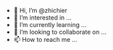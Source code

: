 - 👋 Hi, I’m @zhichier
- 👀 I’m interested in ...
- 🌱 I’m currently learning ...
- 💞️ I’m looking to collaborate on ...
- 📫 How to reach me ...

<!---
zhichier/zhichier is a ✨ special ✨ repository because its `README.md` (this file) appears on your GitHub profile.
You can click the Preview link to take a look at your changes.
--->
